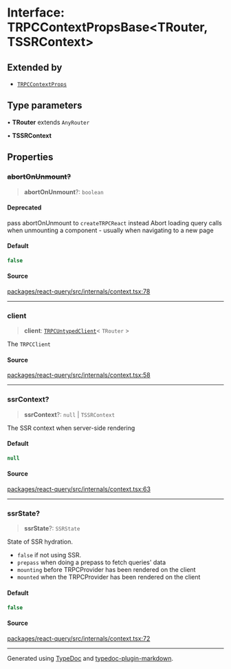# Interface: TRPCContextPropsBase\<TRouter, TSSRContext\>

## Extended by

- [`TRPCContextProps`](TRPCContextProps.md)

## Type parameters

• **TRouter** extends `AnyRouter`

• **TSSRContext**

## Properties

### ~~abortOnUnmount?~~

> **abortOnUnmount**?: `boolean`

#### Deprecated

pass abortOnUnmount to `createTRPCReact` instead
Abort loading query calls when unmounting a component - usually when navigating to a new page

#### Default

```ts
false
```

#### Source

[packages/react-query/src/internals/context.tsx:78](https://github.com/trpc/trpc/blob/caccce64/packages/react-query/src/internals/context.tsx#L78)

***

### client

> **client**: [`TRPCUntypedClient`](../../index/classes/TRPCUntypedClient.md)\< `TRouter` \>

The `TRPCClient`

#### Source

[packages/react-query/src/internals/context.tsx:58](https://github.com/trpc/trpc/blob/caccce64/packages/react-query/src/internals/context.tsx#L58)

***

### ssrContext?

> **ssrContext**?: `null` \| `TSSRContext`

The SSR context when server-side rendering

#### Default

```ts
null
```

#### Source

[packages/react-query/src/internals/context.tsx:63](https://github.com/trpc/trpc/blob/caccce64/packages/react-query/src/internals/context.tsx#L63)

***

### ssrState?

> **ssrState**?: `SSRState`

State of SSR hydration.
- `false` if not using SSR.
- `prepass` when doing a prepass to fetch queries' data
- `mounting` before TRPCProvider has been rendered on the client
- `mounted` when the TRPCProvider has been rendered on the client

#### Default

```ts
false
```

#### Source

[packages/react-query/src/internals/context.tsx:72](https://github.com/trpc/trpc/blob/caccce64/packages/react-query/src/internals/context.tsx#L72)

***

Generated using [TypeDoc](https://typedoc.org) and [typedoc-plugin-markdown](https://typedoc-plugin-markdown.org).
